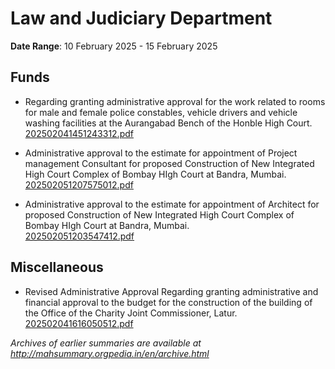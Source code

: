 # Law and Judiciary Department

**Date Range**: 10 February 2025 - 15 February 2025


## Funds
- Regarding granting administrative approval for the work related to rooms for male and female police constables, vehicle drivers and vehicle washing facilities at the Aurangabad Bench of the Honble High Court.\
  [202502041451243312.pdf](https://gr.maharashtra.gov.in/Site/Upload/Government%20Resolutions/English/202502041451243312.pdf)

- Administrative approval to the estimate for appointment of Project management Consultant for proposed Construction of New Integrated High Court Complex of Bombay HIgh Court at Bandra, Mumbai.\
  [202502051207575012.pdf](https://gr.maharashtra.gov.in/Site/Upload/Government%20Resolutions/English/202502051207575012.pdf)

- Administrative approval to the estimate for appointment of Architect for proposed Construction of New Integrated High Court Complex of Bombay HIgh Court at Bandra, Mumbai.\
  [202502051203547412.pdf](https://gr.maharashtra.gov.in/Site/Upload/Government%20Resolutions/English/202502051203547412.pdf)

## Miscellaneous
- Revised Administrative Approval Regarding granting administrative and financial approval to the budget for the construction of the building of the Office of the Charity Joint Commissioner, Latur.\
  [202502041616050512.pdf](https://gr.maharashtra.gov.in/Site/Upload/Government%20Resolutions/English/202502041616050512.pdf)


*Archives of earlier summaries are available at http://mahsummary.orgpedia.in/en/archive.html*